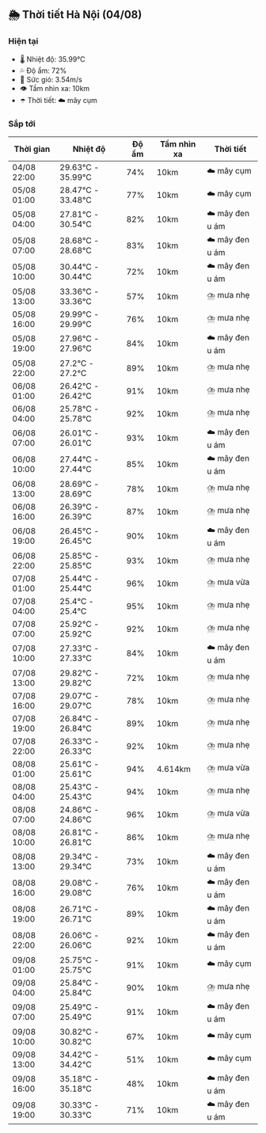## 🌦️ Thời tiết Hà Nội (04/08)

### Hiện tại

- 🌡️ Nhiệt độ: 35.99℃
- 💦 Độ ẩm: 72%
- 💨 Sức gió: 3.54m/s
- 👁️ Tầm nhìn xa: 10km
- ☂️ Thời tiết: ☁️ mây cụm

### Sắp tới

| Thời gian | Nhiệt độ | Độ ẩm | Tầm nhìn xa | Thời tiết |
| --- | --- | --- | --- | --- |
| 04/08 22:00 | 29.63℃ - 35.99℃ | 74% | 10km | ☁️ mây cụm |
| 05/08 01:00 | 28.47℃ - 33.48℃ | 77% | 10km | ☁️ mây cụm |
| 05/08 04:00 | 27.81℃ - 30.54℃ | 82% | 10km | ☁️ mây đen u ám |
| 05/08 07:00 | 28.68℃ - 28.68℃ | 83% | 10km | ☁️ mây đen u ám |
| 05/08 10:00 | 30.44℃ - 30.44℃ | 72% | 10km | ☁️ mây đen u ám |
| 05/08 13:00 | 33.36℃ - 33.36℃ | 57% | 10km | ⛈️ mưa nhẹ |
| 05/08 16:00 | 29.99℃ - 29.99℃ | 76% | 10km | ⛈️ mưa nhẹ |
| 05/08 19:00 | 27.96℃ - 27.96℃ | 84% | 10km | ☁️ mây đen u ám |
| 05/08 22:00 | 27.2℃ - 27.2℃ | 89% | 10km | ⛈️ mưa nhẹ |
| 06/08 01:00 | 26.42℃ - 26.42℃ | 91% | 10km | ⛈️ mưa nhẹ |
| 06/08 04:00 | 25.78℃ - 25.78℃ | 92% | 10km | ⛈️ mưa nhẹ |
| 06/08 07:00 | 26.01℃ - 26.01℃ | 93% | 10km | ☁️ mây đen u ám |
| 06/08 10:00 | 27.44℃ - 27.44℃ | 85% | 10km | ☁️ mây đen u ám |
| 06/08 13:00 | 28.69℃ - 28.69℃ | 78% | 10km | ⛈️ mưa nhẹ |
| 06/08 16:00 | 26.39℃ - 26.39℃ | 87% | 10km | ⛈️ mưa nhẹ |
| 06/08 19:00 | 26.45℃ - 26.45℃ | 90% | 10km | ☁️ mây đen u ám |
| 06/08 22:00 | 25.85℃ - 25.85℃ | 93% | 10km | ⛈️ mưa nhẹ |
| 07/08 01:00 | 25.44℃ - 25.44℃ | 96% | 10km | ⛈️ mưa vừa |
| 07/08 04:00 | 25.4℃ - 25.4℃ | 95% | 10km | ⛈️ mưa nhẹ |
| 07/08 07:00 | 25.92℃ - 25.92℃ | 92% | 10km | ⛈️ mưa nhẹ |
| 07/08 10:00 | 27.33℃ - 27.33℃ | 84% | 10km | ☁️ mây đen u ám |
| 07/08 13:00 | 29.82℃ - 29.82℃ | 72% | 10km | ⛈️ mưa nhẹ |
| 07/08 16:00 | 29.07℃ - 29.07℃ | 78% | 10km | ⛈️ mưa nhẹ |
| 07/08 19:00 | 26.84℃ - 26.84℃ | 89% | 10km | ⛈️ mưa nhẹ |
| 07/08 22:00 | 26.33℃ - 26.33℃ | 92% | 10km | ⛈️ mưa nhẹ |
| 08/08 01:00 | 25.61℃ - 25.61℃ | 94% | 4.614km | ⛈️ mưa vừa |
| 08/08 04:00 | 25.43℃ - 25.43℃ | 94% | 10km | ⛈️ mưa nhẹ |
| 08/08 07:00 | 24.86℃ - 24.86℃ | 96% | 10km | ⛈️ mưa vừa |
| 08/08 10:00 | 26.81℃ - 26.81℃ | 86% | 10km | ⛈️ mưa nhẹ |
| 08/08 13:00 | 29.34℃ - 29.34℃ | 73% | 10km | ☁️ mây đen u ám |
| 08/08 16:00 | 29.08℃ - 29.08℃ | 76% | 10km | ☁️ mây đen u ám |
| 08/08 19:00 | 26.71℃ - 26.71℃ | 89% | 10km | ☁️ mây đen u ám |
| 08/08 22:00 | 26.06℃ - 26.06℃ | 92% | 10km | ☁️ mây đen u ám |
| 09/08 01:00 | 25.75℃ - 25.75℃ | 91% | 10km | ☁️ mây cụm |
| 09/08 04:00 | 25.84℃ - 25.84℃ | 90% | 10km | ⛈️ mưa nhẹ |
| 09/08 07:00 | 25.49℃ - 25.49℃ | 91% | 10km | ☁️ mây đen u ám |
| 09/08 10:00 | 30.82℃ - 30.82℃ | 67% | 10km | ☁️ mây cụm |
| 09/08 13:00 | 34.42℃ - 34.42℃ | 51% | 10km | ☁️ mây cụm |
| 09/08 16:00 | 35.18℃ - 35.18℃ | 48% | 10km | ☁️ mây đen u ám |
| 09/08 19:00 | 30.33℃ - 30.33℃ | 71% | 10km | ☁️ mây đen u ám |
